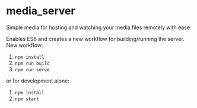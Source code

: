 # media_server

Simple media for hosting and watching your media files remotely with ease.

Enables ES6 and creates a new workflow for building/running the server.
New workflow:
1. `npm install`
2. `npm run build`
3. `npm run serve`

or for development alone:
1. `npm install`
2. `npm start`
